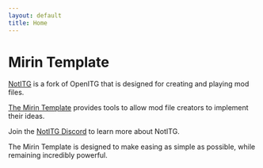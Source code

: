 ```yaml
---
layout: default
title: Home
---
```

# Mirin Template
[NotITG](https://notitg.heysora.net) is a fork of OpenITG that is designed for creating and playing mod files.

[The Mirin Template](https://www.github.com/XeroOl/notitg-mirin) provides tools to allow mod file creators to implement their ideas.

Join the [NotITG Discord](https://uksrt.heysora.net/discord) to learn more about NotITG.

The Mirin Template is designed to make easing as simple as possible, while remaining incredibly powerful.


